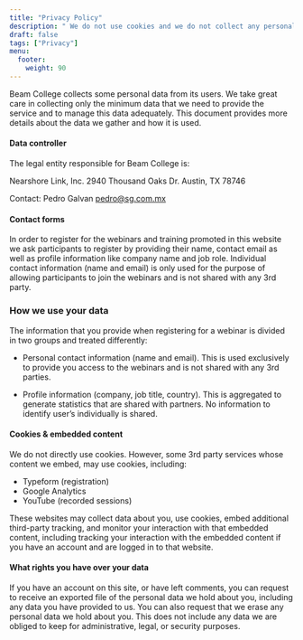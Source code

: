 ```yaml
---
title: "Privacy Policy"
description: " We do not use cookies and we do not collect any personal data."
draft: false
tags: ["Privacy"]
menu:
  footer:
    weight: 90
---
```



Beam College collects some personal data from its users. We take great care in collecting only the minimum data that we need to provide the service and to manage this data adequately. This document provides more details about the data we gather and how it is used.


#### Data controller

The legal entity responsible for Beam College is:

Nearshore Link, Inc.
2940 Thousand Oaks Dr.
Austin, TX 78746

Contact: Pedro Galvan <pedro@sg.com.mx>



#### Contact forms

In order to register for the webinars and training promoted in this website we ask participants to register by providing their name, contact email as well as profile information like company name and job role. Individual contact information (name and email) is only used for the purpose of allowing participants to join the webinars and is not shared with any 3rd party.


### How we use your data

The information that you provide when registering for a webinar is divided in two groups and treated differently: 

 * Personal contact information (name and email). This is used exclusively to provide you access to the webinars and is not shared with any 3rd parties. 

 * Profile information (company, job title, country). This is aggregated to generate statistics that are shared with partners. No information to identify user’s individually is shared.


#### Cookies & embedded content

We do not directly use cookies. However, some 3rd party services whose content we embed, may use cookies, including:
 * Typeform (registration)
 * Google Analytics
 * YouTube (recorded sessions)

These websites may collect data about you, use cookies, embed additional third-party tracking, and monitor your interaction with that embedded content, including tracking your interaction with the embedded content if you have an account and are logged in to that website.


#### What rights you have over your data

If you have an account on this site, or have left comments, you can request to receive an exported file of the personal data we hold about you, including any data you have provided to us. You can also request that we erase any personal data we hold about you. This does not include any data we are obliged to keep for administrative, legal, or security purposes.